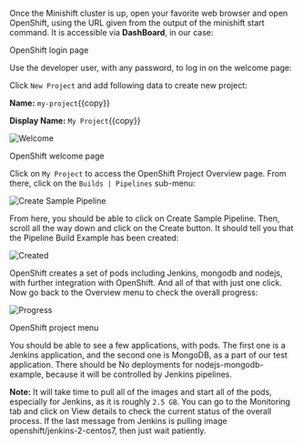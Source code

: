 Once the Minishift cluster is up, open your favorite web browser and open OpenShift, using the URL given from the output of the minishift start command. It is accessible via **DashBoard**, in our case:


OpenShift login page

Use the developer user, with any password, to log in on the welcome page:

Click `New Project` and add following data to create new project:

**Name:** `my-project`{{copy}}

**Display Name:** `My Project`{{copy}}


![Welcome](https://github.com/fenago/katacoda-scenarios/raw/master/learn-openshift/openshift-cicd-jenkins/steps/4/welcome.jpg)

OpenShift welcome page

Click on `My Project` to access the OpenShift Project Overview page. From there, click on the `Builds | Pipelines` sub-menu:

![Create Sample Pipeline](https://github.com/fenago/katacoda-scenarios/raw/master/learn-openshift/openshift-cicd-jenkins/steps/4/sample.JPG)

From here, you should be able to click on Create Sample Pipeline. Then, scroll all the way down and click on the Create button. It should tell you that the Pipeline Build Example has been created:

![Created](https://github.com/fenago/katacoda-scenarios/raw/master/learn-openshift/openshift-cicd-jenkins/steps/4/created.JPG)

OpenShift creates a set of pods including Jenkins, mongodb and nodejs, with further integration with OpenShift. And all of that with just one click. Now go back to the Overview menu to check the overall progress:

![Progress](https://github.com/fenago/katacoda-scenarios/raw/master/learn-openshift/openshift-cicd-jenkins/steps/4/progress.JPG)

OpenShift project menu

You should be able to see a few applications, with pods. The first one is a Jenkins application, and the second one is MongoDB, as a part of our test application. There should be No deployments for nodejs-mongodb-example, because it will be controlled by Jenkins pipelines.

**Note:** It will take time to pull all of the images and start all of the pods, especially for Jenkins, as it is roughly `2.5 GB`. You can go to the Monitoring tab and click on View details to check the current status of the overall process. If the last message from Jenkins is pulling image openshift/jenkins-2-centos7, then just wait patiently.
